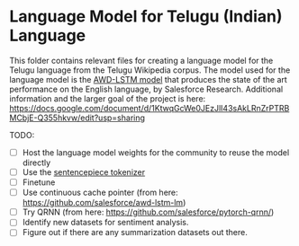 Language Model for Telugu (Indian) Language
===========================================

This folder contains relevant files for creating a language model for the Telugu language from the Telugu Wikipedia corpus. The model used for the language model is the [AWD-LSTM model](https://github.com/salesforce/awd-lstm-lm) that produces the state of the art performance on the English language, by Salesforce Research. Additional information and the larger goal of the project is here: https://docs.google.com/document/d/1KtwqGcWe0JEzJlI43sAkLRnZrPTRBMCbjE-Q355hkvw/edit?usp=sharing


TODO:
- [ ] Host the language model weights for the community to reuse the model directly
- [ ] Use the [sentencepiece tokenizer](https://github.com/google/sentencepiece)
- [ ] Finetune
- [ ] Use continuous cache pointer (from here: https://github.com/salesforce/awd-lstm-lm)
- [ ] Try QRNN (from here: https://github.com/salesforce/pytorch-qrnn/)
- [ ] Identify new datasets for sentiment analysis.
- [ ] Figure out if there are any summarization datasets out there.
